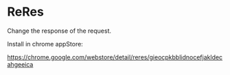ReRes
=====

Change the response of the request.

Install in chrome appStore:

<a href="https://chrome.google.com/webstore/detail/reres/gieocpkbblidnocefjakldecahgeeica" target="_blank">https://chrome.google.com/webstore/detail/reres/gieocpkbblidnocefjakldecahgeeica</a>

